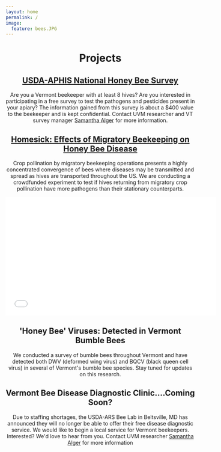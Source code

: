 ```yaml
---
layout: home
permalink: /
image:
  feature: bees.JPG
---
```

<header>
    <h1>Projects</h1> 

<div class="tiles">

<div class="tile">
<h2 class="post-title"><a href="https://beeinformed.org/aphis/">USDA-APHIS National Honey Bee Survey</a></h2>
  <p class="post-excerpt,underline-on-hover" >Are you a Vermont beekeeper with at least 8 hives? Are you interested in participating in a free survey to test the pathogens and pesticides present in your apiary? The information gained from this survey is about a $400 value to the beekeeper and is kept confidential. Contact UVM researcher and VT survey manager <a href="mailto:salger@uvm.edu?Subject=NHBS" target="_top">Samantha Alger</a> for more information. </p>
</div><!-- /.tile -->

<div class="tile">
  <h2 class="post-title"><a href="http://experiment.com/beekeeping">Homesick: Effects of Migratory Beekeeping on Honey Bee Disease</a></h2>
  <p class="post-excerpt">Crop pollination by migratory beekeeping operations presents a highly concentrated convergence of bees where diseases may be transmitted and spread as hives are transported throughout the US. We are conducting a crowdfunded experiment to test if hives returning from migratory crop pollination have more pathogens than their stationary counterparts. </p>
  <iframe width="560" height="315" src="//www.youtube.com/watch?v=jaxyO2EfST4" frameborder="0"> </iframe>
</div><!-- /.tile -->

<div class="tile">
  <h2 class="post-title">'Honey Bee' Viruses: Detected in Vermont Bumble Bees</h2>
  <p class="post-excerpt">We conducted a survey of bumble bees throughout Vermont and have detected both DWV (deformed wing virus) and BQCV (black queen cell virus) in several of Vermont's bumble bee species. Stay tuned for updates on this research.</p>
</div><!-- /.tile -->

<div class="tile">
  <h2 class="post-title">Vermont Bee Disease Diagnostic Clinic....Coming Soon? </h2>
  <p class="post-excerpt"> Due to staffing shortages, the USDA-ARS Bee Lab in Beltsville, MD has announced they will no longer be able to offer their free disease diagnostic service. We would like to begin a local service for Vermont beekeepers. Interested? We'd love to hear from you. Contact UVM researcher <a href="mailto:salger@uvm.edu?Subject=Bee Disease Testing" target="_top">Samantha Alger</a> for more information </p>
  
</div><!-- /.tile -->


</div><!-- /.tiles -->
